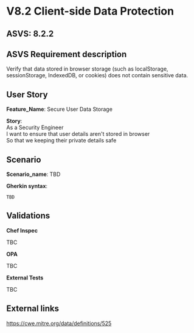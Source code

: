 # V8.2 Client-side Data Protection

## ASVS: 8.2.2

## ASVS Requirement description

Verify that data stored in browser storage (such as localStorage,
sessionStorage, IndexedDB, or cookies) does not contain sensitive
data.

## User Story

**Feature_Name**: Secure User Data Storage

**Story**:\
As a Security Engineer\
I want to ensure that user details aren't stored in browser\
So that we keeping their private details safe

## Scenario

**Scenario_name**: TBD

**Gherkin syntax**:

```gherkin
TBD
```

## Validations

**Chef Inspec**

TBC

**OPA**

TBC

**External Tests**

TBC

## External links

<https://cwe.mitre.org/data/definitions/525>
